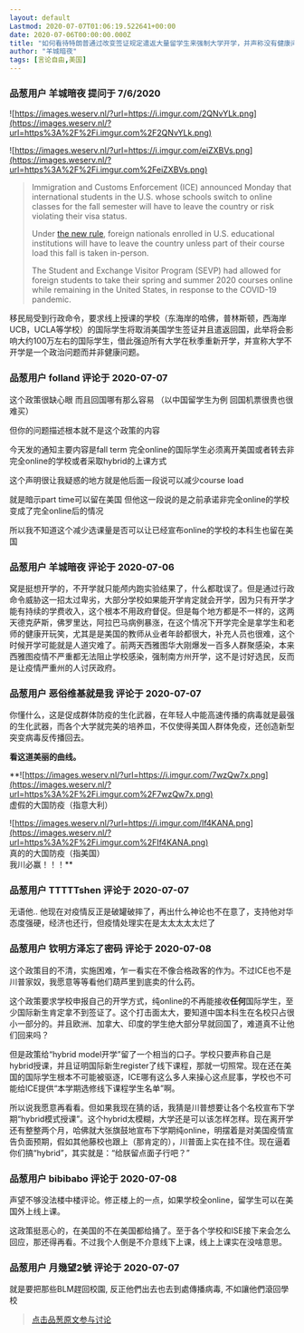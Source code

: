 ```yaml
---
layout: default
Lastmod: 2020-07-07T01:06:19.522641+00:00
date: 2020-07-06T00:00:00.000Z
title: "如何看待特朗普通过改变签证规定遣返大量留学生来强制大学开学，并声称没有健康问题？"
author: "羊城暗夜"
tags: [言论自由,美国]
---
```



### 品葱用户 **羊城暗夜** 提问于 7/6/2020
    
![https://images.weserv.nl/?url=https://i.imgur.com/2QNvYLk.png](https://images.weserv.nl/?url=https%3A%2F%2Fi.imgur.com%2F2QNvYLk.png)  
  
![https://images.weserv.nl/?url=https://i.imgur.com/eiZXBVs.png](https://images.weserv.nl/?url=https%3A%2F%2Fi.imgur.com%2FeiZXBVs.png)  
  

> Immigration and Customs Enforcement (ICE) announced Monday that international students in the U.S. whose schools switch to online classes for the fall semester will have to leave the country or risk violating their visa status.  
>   
> Under [the new rule]( "https://www.ice.gov/news/releases/sevp-modifies-temporary-exemptions-nonimmigrant-students-taking-online-courses-during"), foreign nationals enrolled in U.S. educational institutions will have to leave the country unless part of their course load this fall is taken in-person.  
>   
> The Student and Exchange Visitor Program (SEVP) had allowed for foreign students to take their spring and summer 2020 courses online while remaining in the United States, in response to the COVID-19 pandemic.  
>   
>   

  
移民局受到行政命令，要求线上授课的学校（东海岸的哈佛，普林斯顿，西海岸UCB，UCLA等学校）的国际学生将取消美国学生签证并且遣返回国，此举将会影响大约100万左右的国际学生，借此强迫所有大学在秋季重新开学，并宣称大学不开学是一个政治问题而并非健康问题。
    
                

### 品葱用户 **folland** 评论于 2020-07-07
        
这个政策很缺心眼 而且回国哪有那么容易 （以中国留学生为例 回国机票很贵也很难买）  
  
但你的问题描述根本就不是这个政策的内容   
  
  
  
今天发的通知主要内容是fall term 完全online的国际学生必须离开美国或者转去非完全online的学校或者采取hybrid的上课方式   
  
这个声明很让我疑惑的地方就是他后面一段说可以减少course load  
  
就是暗示part time可以留在美国 但他这一段说的是之前承诺非完全online的学校变成了完全online后的情况   
  
所以我不知道这个减少选课量是否可以让已经宣布online的学校的本科生也留在美国
        
                

### 品葱用户 **羊城暗夜** 评论于 2020-07-06
        
窝是挺想开学的，不开学就只能颅内跑实验结果了，什么都耽误了。但是通过行政命令威胁这一招太过卑劣，大部分学校如果能开学肯定就会开学，因为只有开学才能有持续的学费收入，这个根本不用政府督促。但是每个地方都是不一样的，这两天德克萨斯，佛罗里达，阿拉巴马病例暴涨，在这个情况下开学完全是拿学生和老师的健康开玩笑，尤其是是美国的教师从业者年龄都很大，补充人员也很难，这个时候开学可能就是人道灾难了。前两天西雅图华大刚爆发一百多人群聚感染，本来西雅图疫情不严重都无法阻止学校感染，强制南方州开学，这不是讨好选民，反而是让疫情严重州的人讨厌政府。
        
                

### 品葱用户 **恶俗维基就是我** 评论于 2020-07-07
        
你懂什么，这是促成群体防疫的生化武器，在年轻人中能高速传播的病毒就是最强的生化武器，而各个大学就完美的培养皿，不仅使得美国人群体免疫，还创造新型突变病毒反传播回去。  

**看这道美丽的曲线。**

  

**![https://images.weserv.nl/?url=https://i.imgur.com/7wzQw7x.png](https://images.weserv.nl/?url=https%3A%2F%2Fi.imgur.com%2F7wzQw7x.png)  
虚假的大国防疫（指意大利）  
  
![https://images.weserv.nl/?url=https://i.imgur.com/If4KANA.png](https://images.weserv.nl/?url=https%3A%2F%2Fi.imgur.com%2FIf4KANA.png)  
真的的大国防疫（指美国）  
我川必赢！！！**
        
                

### 品葱用户 **TTTTTshen** 评论于 2020-07-07
        
无语他.. 他现在对疫情反正是破罐破摔了，再出什么神论也不在意了，支持他对华态度强硬，经济也还行，但疫情处理实在是太太太太太烂了
        
                

### 品葱用户 **钦明方泽忘了密码** 评论于 2020-07-08
        
这个政策目的不清，实施困难，乍一看实在不像合格政客的作为。不过ICE也不是川普家奴，我愿意等等看他们葫芦里到底卖的什么药。  
  
这个政策要求学校申报自己的开学方式，纯online的不再能接收**任何**国际学生，至少国际新生肯定拿不到签证了。这个打击面太大，要知道中国本科生在名校只占很小一部分的。并且欧洲、加拿大、印度的学生绝大部分早就回国了，难道真不让他们回来吗？  
  
但是政策给“hybrid model开学”留了一个相当的口子。学校只要声称自己是hybrid授课，并且证明国际新生register了线下课程，那就一切照常。现在还在美国的国际学生根本不可能被驱逐，ICE哪有这么多人来操心这点屁事，学校也不可能给ICE提供“本学期选修线下课程学生名单”啊。  
  
所以说我愿意再看看。但如果我现在猜的话，我猜是川普想要让各个名校宣布下学期“hybrid模式授课”。这个hybrid太模糊，大学还是可以该怎样怎样。现在离开学还有整整两个月，哈佛就大张旗鼓地宣布下学期纯online，明摆着是对美国疫情宣告负面预期，假如其他藤校也跟上（那肯定的），川普面上实在挂不住。现在逼着你们搞“hybrid”，其实就是：“给朕留点面子行吧？”
        
                

### 品葱用户 **bibibabo** 评论于 2020-07-08
        
声望不够没法楼中楼评论。修正楼上的一点，如果学校全online，留学生可以在美国外上线上课。  
  
这政策挺恶心的，在美国的不在美国都给捅了。至于各个学校和ISE接下来会怎么回应，那还得再看。不过我个人倒是不介意线下上课，线上上课实在没啥意思。
        
                

### 品葱用户 **月幾望2號** 评论于 2020-07-07
        
就是要把那些BLM趕回校園, 反正他們出去也去到處傳播病毒, 不如讓他們滾回學校
        
                





> [点击品葱原文参与讨论](https://pincong.rocks/question/28179)

